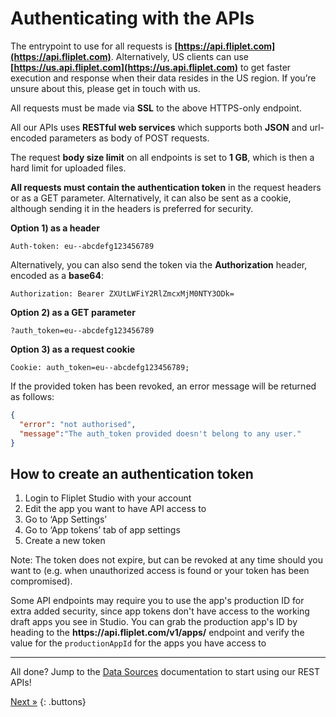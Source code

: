 # Authenticating with the APIs

The entrypoint to use for all requests is ​**[https://api.fliplet.com​](https://api.fliplet.com​)**. Alternatively, US clients can use ​**[https://us.api.fliplet.com​](https://us.api.fliplet.com​)** to get faster execution and response when their data resides in the US region. If you’re unsure about this, please get in touch with us.

All requests must be made via ​**SSL​** to the above HTTPS-only endpoint.

All our APIs uses **​RESTful​ web services** which supports both **JSON** and url-encoded parameters as body of POST requests.

The request **body size ​limit​** on all endpoints is set to **1​ GB​**, which is then a hard limit for uploaded files.

**All requests must contain the authentication token** in the request headers ​or​ as a GET parameter. Alternatively, it can also be sent as a cookie, although sending it in the headers is preferred for security.

**Option 1) as a header**

```
Auth-token: eu--abcdefg123456789
```

Alternatively, you can also send the token via the **Authorization** header, encoded as a **base64**:

```
Authorization: Bearer ZXUtLWFiY2RlZmcxMjM0NTY3ODk=
```

**Option 2) as a GET parameter**
```
?auth_token=eu--abcdefg123456789
```

**Option 3) as a request cookie**
```
Cookie: auth_token=eu--abcdefg123456789;
```

If the provided token has been revoked, an error message will be returned as follows:

```json
{
  "error": "not authorised",
  "message":"The auth_token provided doesn't belong to any user."
}
```

## How to create an authentication token

1. Login to Fliplet Studio with your account
2. Edit the app you want to have API access to
3. Go to ‘App Settings’
4. Go to ‘App tokens’ tab of app settings
5. Create a new token

Note: The token does not expire, but can be revoked at any time should you want to (e.g. when unauthorized access is found or your token has been compromised).

<p class="quote">Some API endpoints may require you to use the app's production ID for extra added security, since app tokens don't have access to the working draft apps you see in Studio. You can grab the production app's ID by heading to the <strong>https://api.fliplet.com/v1/apps/</strong> endpoint and verify the value for the <code>productionAppId</code> for the apps you have access to</p>

---

All done? Jump to the [Data Sources](fliplet-datasources.md) documentation to start using our REST APIs!

[Next »](fliplet-datasources.md)
{: .buttons}

